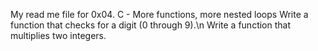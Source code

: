 My read me file for 0x04. C - More functions, more nested loops
Write a function that checks for a digit (0 through 9).\n
Write a function that multiplies two integers.
